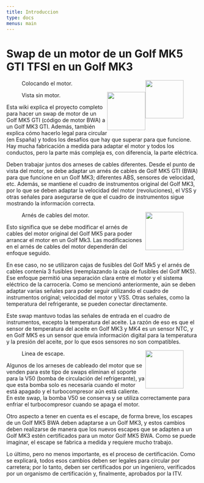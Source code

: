```yaml
---
title: Introduccion
type: docs
menus: main
---
```

<style>
img {
    width: 100px;
    float: right;
    /* margin: 25px 0px 25px 25px; */
}
</style>

# Swap de un motor de un Golf MK5 GTI TFSI en un Golf MK3
<figure><img src="/images/intro-engine-placement.jpg" class="thumb-img"><figcaption>Colocando el motor.</figcaption></figure>
<figure><img src="/images/intro-empty-engine-bay.jpg" class="thumb-img"><figcaption>Vista sin motor.</figcaption></figure>

Esta wiki explica el proyecto completo para hacer un swap de motor de un Golf MK5 GTI (código de motor BWA) a un Golf MK3 GTI. Además, también explica cómo hacerlo legal para circular (en España) y todos los desafíos que hay que superar para que funcione. Hay mucha fabricación a medida para adaptar el motor y todos los conductos, pero la parte más compleja es, con diferencia, la parte eléctrica.

Deben trabajar juntos dos arneses de cables diferentes. Desde el punto de vista del motor, se debe adaptar un arnés de cables de Golf MK5 GTI (BWA) para que funcione en un Golf MK3; diferentes ABS, sensores de velocidad, etc. Además, se mantiene el cuadro de instrumentos original del Golf MK3, por lo que se deben adaptar la velocidad del motor (revoluciones), el VSS y otras señales para asegurarse de que el cuadro de instrumentos sigue mostrando la información correcta.

<figure><img src="/images/intro-engine-wiring.jpg" class="thumb-img"><figcaption>Arnés de cables del motor.</figcaption></figure>

Esto significa que se debe modificar el arnés de cables del motor original del Golf MK5 para poder arrancar el motor en un Golf Mk3. Las modificaciones en el arnés de cables del motor dependerán del enfoque seguido.

En ese caso, no se utilizaron cajas de fusibles del Golf Mk5 y el arnés de cables contenía 3 fusibles (reemplazando la caja de fusibles del Golf MK5). Ese enfoque permitió una separación clara entre el motor y el sistema eléctrico de la carrocería. Como se mencionó anteriormente, aún se deben adaptar varias señales para poder seguir utilizando el cuadro de instrumentos original; velocidad del motor y VSS. Otras señales, como la temperatura del refrigerante, se pueden conectar directamente.

Este swap mantuvo todas las señales de entrada en el cuadro de instrumentos, excepto la temperatura del aceite. La razón de eso es que el sensor de temperatura del aceite en Golf MK3 y MK4 es un sensor NTC, y en Golf MK5 es un sensor que envía información digital para la temperatura y la presión del aceite, por lo que esos sensores no son compatibles.

<figure><img src="/images/intro-custom-exaust.jpg" class="thumb-img"><figcaption>Linea de escape.</figcaption></figure>

Algunos de los arneses de cableado del motor que se venden para este tipo de swaps eliminan el soporte para la V50 (bomba de circulación del refrigerante), ya que esta bomba solo es necesaria cuando el motor está apagado y el turbocompresor aún está caliente. En este swap, la bomba V50 se conserva y se utiliza correctamente para enfriar el turbocompresor cuando se apaga el motor.

Otro aspecto a tener en cuenta es el escape, de forma breve, los escapes de un Golf MK5 BWA deben adaptarse a un Golf MK3, y estos cambios deben realizarse de manera que los nuevos escapes que se adapten a un Golf MK3 estén certificados para un motor Golf MK5 BWA. Como se puede imaginar, el escape se fabrica a medida y requiere mucho trabajo.

Lo último, pero no menos importante, es el proceso de certificación. Como se explicará, todos esos cambios deben ser legales para circular por carretera; por lo tanto, deben ser certificados por un ingeniero, verificados por un organismo de certificación y, finalmente, aprobados por la ITV.
